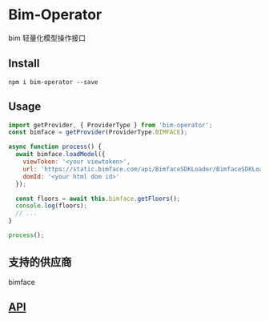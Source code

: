 # Bim-Operator

bim 轻量化模型操作接口

## Install

```shell
npm i bim-operator --save
```

## Usage

```js
import getProvider, { ProviderType } from 'bim-operator';
const bimface = getProvider(ProviderType.BIMFACE);

async function process() {
  await bimface.loadModel({
    viewToken: '<your viewtoken>',
    url: 'https://static.bimface.com/api/BimfaceSDKLoader/BimfaceSDKLoader@latest-release.js',
    domId: '<your html dom id>'
  });

  const floors = await this.bimface.getFloors();
  console.log(floors);
  // ...
}

process();
```

## 支持的供应商

bimface

## [API](./doc)
